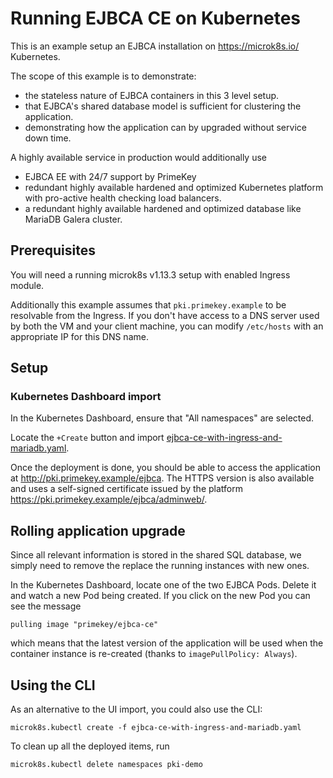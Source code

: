 # Running EJBCA CE on Kubernetes

This is an example setup an EJBCA installation on <https://microk8s.io/> Kubernetes.

The scope of this example is to demonstrate:

* the stateless nature of EJBCA containers in this 3 level setup.
* that EJBCA's shared database model is sufficient for clustering the application.
* demonstrating how the application can by upgraded without service down time.

A highly available service in production would additionally use

* EJBCA EE with 24/7 support by PrimeKey
* redundant highly available hardened and optimized Kubernetes platform with pro-active health checking load balancers.
* a redundant highly available hardened and optimized database like MariaDB Galera cluster.


## Prerequisites

You will need a running microk8s v1.13.3 setup with enabled Ingress module.

Additionally this example assumes that `pki.primekey.example` to be resolvable from the Ingress.
If you don't have access to a DNS server used by both the VM and your client machine, you can modify `/etc/hosts` with an appropriate IP for this DNS name.

## Setup

### Kubernetes Dashboard import

In the Kubernetes Dashboard, ensure that "All namespaces" are selected.

Locate the `+Create` button and import [ejbca-ce-with-ingress-and-mariadb.yaml](ejbca-ce-with-ingress-and-mariadb.yaml).

Once the deployment is done, you should be able to access the application at <http://pki.primekey.example/ejbca>.
The HTTPS version is also available and uses a self-signed certificate issued by the platform <https://pki.primekey.example/ejbca/adminweb/>.



## Rolling application upgrade

Since all relevant information is stored in the shared SQL database, we simply need to remove the replace the running instances with new ones.

In the Kubernetes Dashboard, locate one of the two EJBCA Pods. Delete it and watch a new Pod being created.
If you click on the new Pod you can see the message
```
pulling image "primekey/ejbca-ce"
```
which means that the latest version of the application will be used when the container instance is re-created (thanks to `imagePullPolicy: Always`).


## Using the CLI

As an alternative to the UI import, you could also use the CLI:
```
microk8s.kubectl create -f ejbca-ce-with-ingress-and-mariadb.yaml
```

To clean up all the deployed items, run
```
microk8s.kubectl delete namespaces pki-demo
```
